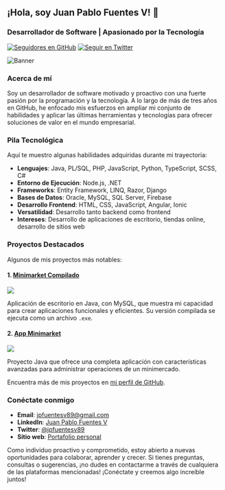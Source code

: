 ## ¡Hola, soy Juan Pablo Fuentes V! 👋

### Desarrollador de Software | Apasionado por la Tecnología

[![Seguidores en GitHub](https://img.shields.io/github/followers/jpfuentesv89?label=Sígueme%20en%20GitHub&style=social)](https://github.com/jpfuentesv89)
[![Seguir en Twitter](https://img.shields.io/twitter/follow/jpfuentesv89?style=social)](https://twitter.com/jpfuentesv89)

![Banner](https://github.com/jpfuentesv89/jpfuentesv89/blob/main/banner.jpeg)

### Acerca de mí
Soy un desarrollador de software motivado y proactivo con una fuerte pasión por la programación y la tecnología. A lo largo de más de tres años en GitHub, he enfocado mis esfuerzos en ampliar mi conjunto de habilidades y aplicar las últimas herramientas y tecnologías para ofrecer soluciones de valor en el mundo empresarial.

### Pila Tecnológica
Aquí te muestro algunas habilidades adquiridas durante mi trayectoria:

- **Lenguajes**: Java, PL/SQL, PHP, JavaScript, Python, TypeScript, SCSS, C#
- **Entorno de Ejecución**: Node.js, .NET
- **Frameworks**: Entity Framework, LINQ, Razor, Django
- **Bases de Datos**: Oracle, MySQL, SQL Server, Firebase
- **Desarrollo Frontend**: HTML, CSS, JavaScript, Angular, Ionic
- **Versatilidad**: Desarrollo tanto backend como frontend
- **Intereses**: Desarrollo de aplicaciones de escritorio, tiendas online, desarrollo de sitios web

### Proyectos Destacados
Algunos de mis proyectos más notables:

#### 1. [Minimarket Compilado](https://github.com/jpfuentesv89/Minimarket_Compilado)
[![](https://img.shields.io/github/stars/jpfuentesv89/Minimarket_Compilado?style=social)](https://github.com/jpfuentesv89/Minimarket_Compilado)

Aplicación de escritorio en Java, con MySQL, que muestra mi capacidad para crear aplicaciones funcionales y eficientes. Su versión compilada se ejecuta como un archivo `.exe`.

#### 2. [App Minimarket](https://github.com/jpfuentesv89/App_Minimarket)
[![](https://img.shields.io/github/stars/jpfuentesv89/App_Minimarket?style=social)](https://github.com/jpfuentesv89/App_Minimarket)

Proyecto Java que ofrece una completa aplicación con características avanzadas para administrar operaciones de un minimercado.

Encuentra más de mis proyectos en [mi perfil de GitHub](https://github.com/jpfuentesv89?tab=repositories).

### Conéctate conmigo
- **Email**: [jpfuentesv89@gmail.com](mailto:jpfuentesv89@gmail.com)
- **LinkedIn**: [Juan Pablo Fuentes V](https://www.linkedin.com/in/juan-pablo-fuentes-v/)
- **Twitter**: [@jpfuentesv89](https://twitter.com/jpfuentesv89)
- **Sitio web**: [Portafolio personal](https://www.simpledev.com)

Como individuo proactivo y comprometido, estoy abierto a nuevas oportunidades para colaborar, aprender y crecer. Si tienes preguntas, consultas o sugerencias, ¡no dudes en contactarme a través de cualquiera de las plataformas mencionadas! ¡Conéctate y creemos algo increíble juntos!
